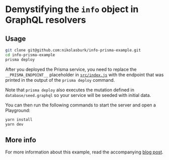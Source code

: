 # Demystifying the `info` object in GraphQL resolvers

## Usage

```sh
git clone git@github.com:nikolasburk/info-prisma-example.git
cd info-prisma-example
prisma deploy
```

After you deployed the Prisma service, you need to replace the `__PRISMA_ENDPOINT__` placeholder in [`src/index.js`](./src/index.js#L41) with the endpoint that was printed in the output of the `prisma deploy` command.

Note that `prisma deploy` also executes the mutation defined in `database/seed.graphql` so your service will be seeded with initial data.

You can then run the following commands to start the server and open a Playground:

```sh
yarn install
yarn dev
```

## More info

For more information about this example, read the accompanying [blog post](https://blog.graph.cool/graphql-server-basics-demystifying-the-info-object-in-graphql-resolvers-21e1657f09d4).